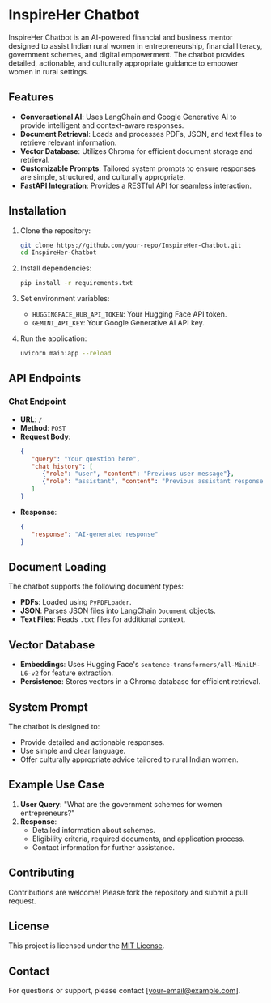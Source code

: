 # InspireHer Chatbot

InspireHer Chatbot is an AI-powered financial and business mentor designed to assist Indian rural women in entrepreneurship, financial literacy, government schemes, and digital empowerment. The chatbot provides detailed, actionable, and culturally appropriate guidance to empower women in rural settings.

## Features

- **Conversational AI**: Uses LangChain and Google Generative AI to provide intelligent and context-aware responses.
- **Document Retrieval**: Loads and processes PDFs, JSON, and text files to retrieve relevant information.
- **Vector Database**: Utilizes Chroma for efficient document storage and retrieval.
- **Customizable Prompts**: Tailored system prompts to ensure responses are simple, structured, and culturally appropriate.
- **FastAPI Integration**: Provides a RESTful API for seamless interaction.

## Installation

1. Clone the repository:
    ```bash
    git clone https://github.com/your-repo/InspireHer-Chatbot.git
    cd InspireHer-Chatbot
    ```

2. Install dependencies:
    ```bash
    pip install -r requirements.txt
    ```

3. Set environment variables:
    - `HUGGINGFACE_HUB_API_TOKEN`: Your Hugging Face API token.
    - `GEMINI_API_KEY`: Your Google Generative AI API key.

4. Run the application:
    ```bash
    uvicorn main:app --reload
    ```

## API Endpoints

### Chat Endpoint
- **URL**: `/`
- **Method**: `POST`
- **Request Body**:
  ```json
  {
     "query": "Your question here",
     "chat_history": [
        {"role": "user", "content": "Previous user message"},
        {"role": "assistant", "content": "Previous assistant response"}
     ]
  }
  ```
- **Response**:
  ```json
  {
     "response": "AI-generated response"
  }
  ```

## Document Loading

The chatbot supports the following document types:
- **PDFs**: Loaded using `PyPDFLoader`.
- **JSON**: Parses JSON files into LangChain `Document` objects.
- **Text Files**: Reads `.txt` files for additional context.

## Vector Database

- **Embeddings**: Uses Hugging Face's `sentence-transformers/all-MiniLM-L6-v2` for feature extraction.
- **Persistence**: Stores vectors in a Chroma database for efficient retrieval.

## System Prompt

The chatbot is designed to:
- Provide detailed and actionable responses.
- Use simple and clear language.
- Offer culturally appropriate advice tailored to rural Indian women.

## Example Use Case

1. **User Query**: "What are the government schemes for women entrepreneurs?"
2. **Response**:
    - Detailed information about schemes.
    - Eligibility criteria, required documents, and application process.
    - Contact information for further assistance.

## Contributing

Contributions are welcome! Please fork the repository and submit a pull request.

## License

This project is licensed under the [MIT License](LICENSE).

## Contact

For questions or support, please contact [your-email@example.com].  